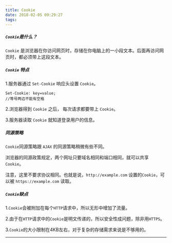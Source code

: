 ```yaml
---
title: Cookie
date: 2018-02-05 09:29:27
tags:
---
```


##### `Cookie`是什么？

`Cookie` 是浏览器在你访问网页时，存储在你电脑上的一小段文本。后面再访问网页时，都必须带上这段文本。


##### `Cookie` 特点

1.服务器通过 `Set-Cookie` 响应头设置 `Cookie`。

	Set-Cookie: key=value;
	//等号两边不能有空格

2.浏览器得到 `Cookie` 之后， 每次请求都要带上 `Cookie`。

3.服务器读取 `Cookie` 就知道登录用户的信息。

##### 同源策略

`Cookie`同源策略跟 `AJAX` 的同源策略稍微有些不同。

浏览器的同源政策规定，两个网址只要域名相同和端口相同，就可以共享 `Cookie`。

注意，这里不要求协议相同。也就是说，`http://example.com` 设置的`Cookie`，可以被 `https://example.com` 读取。

##### `Cookie`缺点

1.`Cookie`会被附加在每个`HTTP`请求中，所以无形中增加了流量。

2.由于在`HTTP`请求中的`Cookie`是明文传递的，所以安全性成问题，除非用`HTTPS`。

3.`Cookie`的大小限制在4KB左右，对于复杂的存储需求来说是不够用的。

---

